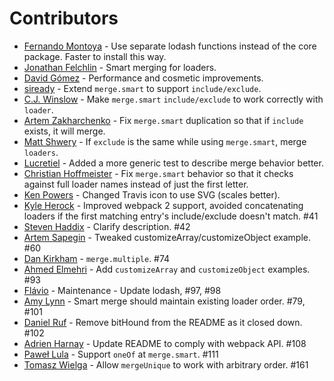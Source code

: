 # Contributors

- [Fernando Montoya](https://github.com/montogeek) - Use separate lodash functions instead of the core package. Faster to install this way.
- [Jonathan Felchlin](https://github.com/GreenGremlin) - Smart merging for loaders.
- [David Gómez](https://github.com/davegomez) - Performance and cosmetic improvements.
- [siready](https://github.com/siready) - Extend `merge.smart` to support `include/exclude`.
- [C.J. Winslow](https://github.com/Whoaa512) - Make `merge.smart` `include/exclude` to work correctly with `loader`.
- [Artem Zakharchenko](https://github.com/blackrabbit99) - Fix `merge.smart` duplication so that if `include` exists, it will merge.
- [Matt Shwery](https://github.com/mshwery) - If `exclude` is the same while using `merge.smart`, merge `loaders`.
- [Lucretiel](https://github.com/Lucretiel) - Added a more generic test to describe merge behavior better.
- [Christian Hoffmeister](https://github.com/choffmeister) - Fix `merge.smart` behavior so that it checks against full loader names instead of just the first letter.
- [Ken Powers](https://github.com/knpwrs) - Changed Travis icon to use SVG (scales better).
- [Kyle Herock](https://github.com/rockmacaca) - Improved webpack 2 support, avoided concatenating loaders if the first matching entry's include/exclude doesn't match. #41
- [Steven Haddix](https://github.com/steven-haddix) - Clarify description. #42
- [Artem Sapegin](https://github.com/sapegin) - Tweaked customizeArray/customizeObject example. #60
- [Dan Kirkham](https://github.com/herecydev) - `merge.multiple`. #74
- [Ahmed Elmehri](https://github.com/ahmehri) - Add `customizeArray` and `customizeObject` examples. #93
- [Flávio](https://github.com/flaviorocks) - Maintenance - Update lodash, #97, #98
- [Amy Lynn](https://github.com/Amy-Lynn) - Smart merge should maintain existing loader order. #79, #101
- [Daniel Ruf](https://github.com/DanielRuf) - Remove bitHound from the README as it closed down. #102
- [Adrien Harnay](https://github.com/adrienharnay) - Update README to comply with webpack API. #108
- [Paweł Lula](https://github.com/desfero) - Support `oneOf` at `merge.smart`. #111
- [Tomasz Wielga](https://github.com/trombka) - Allow `mergeUnique` to work with arbitrary order. #161
